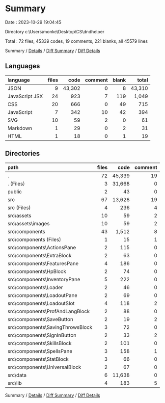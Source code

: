 # Summary

Date : 2023-10-29 19:04:45

Directory c:\\Users\\monke\\Desktop\\CS\\dndhelper

Total : 72 files,  45339 codes, 19 comments, 221 blanks, all 45579 lines

Summary / [Details](details.md) / [Diff Summary](diff.md) / [Diff Details](diff-details.md)

## Languages
| language | files | code | comment | blank | total |
| :--- | ---: | ---: | ---: | ---: | ---: |
| JSON | 9 | 43,302 | 0 | 8 | 43,310 |
| JavaScript JSX | 24 | 923 | 7 | 119 | 1,049 |
| CSS | 20 | 666 | 0 | 49 | 715 |
| JavaScript | 7 | 342 | 10 | 42 | 394 |
| SVG | 10 | 59 | 2 | 0 | 61 |
| Markdown | 1 | 29 | 0 | 2 | 31 |
| HTML | 1 | 18 | 0 | 1 | 19 |

## Directories
| path | files | code | comment | blank | total |
| :--- | ---: | ---: | ---: | ---: | ---: |
| . | 72 | 45,339 | 19 | 221 | 45,579 |
| . (Files) | 3 | 31,668 | 0 | 4 | 31,672 |
| public | 2 | 43 | 0 | 2 | 45 |
| src | 67 | 13,628 | 19 | 215 | 13,862 |
| src (Files) | 4 | 236 | 4 | 26 | 266 |
| src\\assets | 10 | 59 | 2 | 0 | 61 |
| src\\assets\\images | 10 | 59 | 2 | 0 | 61 |
| src\\components | 43 | 1,512 | 8 | 159 | 1,679 |
| src\\components (Files) | 1 | 15 | 1 | 2 | 18 |
| src\\components\\ActionsPane | 2 | 115 | 0 | 7 | 122 |
| src\\components\\ExtraBlock | 2 | 63 | 0 | 7 | 70 |
| src\\components\\FeaturesPane | 4 | 186 | 0 | 17 | 203 |
| src\\components\\HpBlock | 2 | 74 | 0 | 3 | 77 |
| src\\components\\InventoryPane | 5 | 222 | 0 | 28 | 250 |
| src\\components\\Loader | 2 | 46 | 0 | 2 | 48 |
| src\\components\\LoadoutPane | 2 | 69 | 0 | 4 | 73 |
| src\\components\\LoadoutSlot | 4 | 118 | 2 | 13 | 133 |
| src\\components\\ProfAndLangBlock | 2 | 88 | 0 | 9 | 97 |
| src\\components\\SaveButton | 2 | 19 | 2 | 5 | 26 |
| src\\components\\SavingThrowsBlock | 3 | 72 | 0 | 12 | 84 |
| src\\components\\SignInButton | 2 | 33 | 2 | 5 | 40 |
| src\\components\\SkillsBlock | 2 | 101 | 0 | 7 | 108 |
| src\\components\\SpellsPane | 3 | 158 | 1 | 18 | 177 |
| src\\components\\StatBlock | 3 | 66 | 0 | 11 | 77 |
| src\\components\\UniversalBlock | 2 | 67 | 0 | 9 | 76 |
| src\\data | 6 | 11,638 | 0 | 5 | 11,643 |
| src\\lib | 4 | 183 | 5 | 25 | 213 |

Summary / [Details](details.md) / [Diff Summary](diff.md) / [Diff Details](diff-details.md)